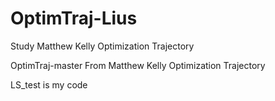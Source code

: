 # OptimTraj-Lius
Study Matthew Kelly Optimization Trajectory 

OptimTraj-master From Matthew Kelly Optimization Trajectory

LS_test is my code